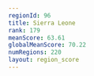 ```yaml
---
regionId: 96
title: Sierra Leone
rank: 179
meanScore: 63.61
globalMeanScore: 70.22
numRegions: 220
layout: region_score
---
```


